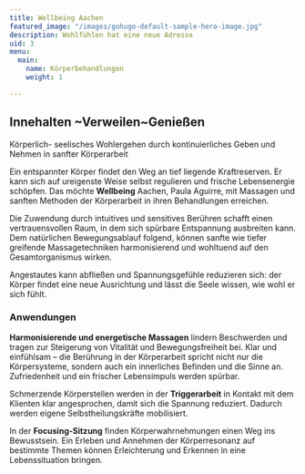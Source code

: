```yaml
---
title: Wellbeing Aachen
featured_image: "/images/gohugo-default-sample-hero-image.jpg"
description: Wohlfühlen hat eine neue Adresse
uid: 3
menu:
  main:
    name: Körperbehandlungen
    weight: 1

---
```

## Innehalten \~Verweilen\~Genießen

Körperlich- seelisches Wohlergehen durch kontinuierliches Geben und Nehmen in sanfter Körperarbeit

Ein entspannter Körper findet den Weg an tief liegende Kraftreserven. Er kann sich auf ureigenste Weise selbst regulieren und frische Lebensenergie schöpfen. Das möchte **Wellbeing** Aachen, Paula Aguirre, mit Massagen und sanften Methoden der Körperarbeit in ihren Behandlungen erreichen.

Die Zuwendung durch intuitives und sensitives Berühren schafft einen vertrauensvollen Raum, in dem sich spürbare Entspannung ausbreiten kann. Dem natürlichen Bewegungsablauf folgend, können sanfte wie tiefer greifende Massagetechniken harmonisierend und wohltuend auf den Gesamtorganismus wirken.

Angestautes kann abfließen und Spannungsgefühle reduzieren sich: der Körper findet eine neue Ausrichtung und lässt die Seele wissen, wie wohl er sich fühlt.

### **Anwendungen**

**Harmonisierende und energetische Massagen** lindern Beschwerden und tragen zur Steigerung von Vitalität und Bewegungsfreiheit bei. Klar und einfühlsam – die Berührung in der Körperarbeit spricht nicht nur die Körpersysteme, sondern auch ein innerliches Befinden und die Sinne an. Zufriedenheit und ein frischer Lebensimpuls werden spürbar.

Schmerzende Körperstellen werden in der **Triggerarbeit** in Kontakt mit dem Klienten klar angesprochen, damit sich die Spannung reduziert. Dadurch werden eigene Selbstheilungskräfte mobilisiert.

In der **Focusing-Sitzung** finden Körperwahrnehmungen einen Weg ins Bewusstsein. Ein Erleben und Annehmen der Körperresonanz auf bestimmte Themen können Erleichterung und Erkennen in eine Lebenssituation bringen.